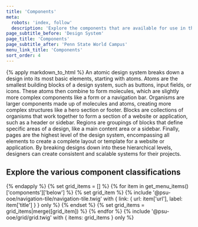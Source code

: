 ```yaml
---
title: 'Components'
meta:
  robots: 'index, follow'
  description: 'Explore the components that are available for use in the design system.'
page_subtitle_before: 'Design System'
page_title: 'Components'
page_subtitle_after: 'Penn State World Campus'
menu_link_title: 'Components'
sort_order: 4
---
```

{% apply markdown_to_html %}
An atomic design system breaks down a design into its most basic elements, starting with atoms. Atoms are the smallest building blocks of a design system, such as buttons, input fields, or icons. These atoms then combine to form molecules, which are slightly more complex components like a form or a navigation bar. Organisms are larger components made up of molecules and atoms, creating more complex structures like a hero section or footer. Blocks are collections of organisms that work together to form a section of a website or application, such as a header or sidebar. Regions are groupings of blocks that define specific areas of a design, like a main content area or a sidebar. Finally, pages are the highest level of the design system, encompassing all elements to create a complete layout or template for a website or application. By breaking designs down into these hierarchical levels, designers can create consistent and scalable systems for their projects.

## Explore the various component classifications
{% endapply %}
{% set grid_items = [] %}
{% for item in get_menu_items()['components']['below'] %}
  {% set grid_item %}
    {% include '@psu-ooe/navigation-tile/navigation-tile.twig' with {
      link: { url: item['url'], label: item['title'] }
    } only %}
  {% endset %}
  {% set grid_items = grid_items|merge([grid_item]) %}
{% endfor %}
{% include '@psu-ooe/grid/grid.twig' with {
  items: grid_items
} only %}